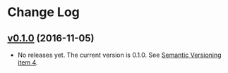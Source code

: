 # Change Log

## [v0.1.0](https://github.com/vasild/cpp-ipfs-api) (2016-11-05)

- No releases yet. The current version is 0.1.0. See [Semantic Versioning item 4](http://semver.org/#spec-item-4).
